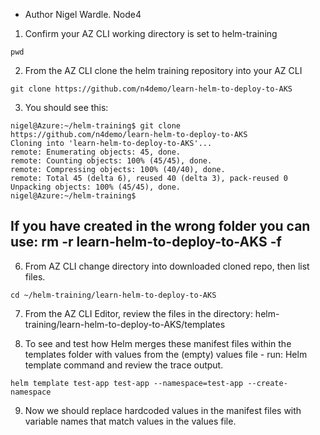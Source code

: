 - Author Nigel Wardle. Node4

1. Confirm your AZ CLI working directory is set to helm-training 
```
pwd
```

2. From the AZ CLI clone the helm training repository into your AZ CLI

```
git clone https://github.com/n4demo/learn-helm-to-deploy-to-AKS
```
3. You should see this:

```
nigel@Azure:~/helm-training$ git clone https://github.com/n4demo/learn-helm-to-deploy-to-AKS
Cloning into 'learn-helm-to-deploy-to-AKS'...
remote: Enumerating objects: 45, done.
remote: Counting objects: 100% (45/45), done.
remote: Compressing objects: 100% (40/40), done.
remote: Total 45 (delta 6), reused 40 (delta 3), pack-reused 0
Unpacking objects: 100% (45/45), done.
nigel@Azure:~/helm-training$ 
```

## If you have created in the wrong folder you can use: rm -r learn-helm-to-deploy-to-AKS -f

6. From AZ CLI change directory into downloaded cloned repo, then list files.

```
cd ~/helm-training/learn-helm-to-deploy-to-AKS 
```

7. From the AZ CLI Editor, review the files in the directory: helm-training/learn-helm-to-deploy-to-AKS/templates

8. To see and test how Helm merges these manifest files within the templates folder with values from the (empty) values file - run: Helm template command and review the trace output.
```
helm template test-app test-app --namespace=test-app --create-namespace
```
9. Now we should replace hardcoded values in the manifest files with variable names that match values in the values file.
